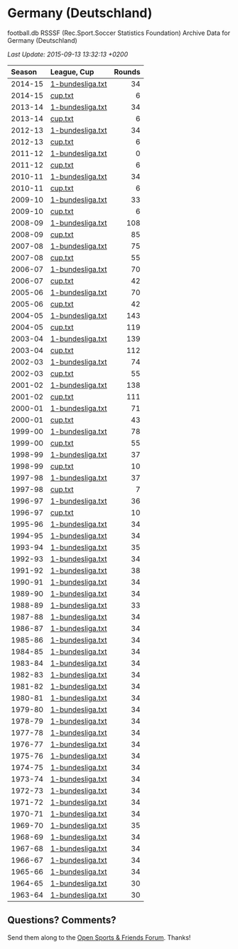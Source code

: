 
# Germany (Deutschland)

football.db RSSSF (Rec.Sport.Soccer Statistics Foundation) Archive Data for
Germany (Deutschland)

_Last Update: 2015-09-13 13:32:13 +0200_

| Season | League, Cup | Rounds |
|:------ | :---------- | -----: |
| 2014-15 | [1-bundesliga.txt](2014-15/1-bundesliga.txt) | 34 |
| 2014-15 | [cup.txt](2014-15/cup.txt) | 6 |
| 2013-14 | [1-bundesliga.txt](2013-14/1-bundesliga.txt) | 34 |
| 2013-14 | [cup.txt](2013-14/cup.txt) | 6 |
| 2012-13 | [1-bundesliga.txt](2012-13/1-bundesliga.txt) | 34 |
| 2012-13 | [cup.txt](2012-13/cup.txt) | 6 |
| 2011-12 | [1-bundesliga.txt](2011-12/1-bundesliga.txt) | 0 |
| 2011-12 | [cup.txt](2011-12/cup.txt) | 6 |
| 2010-11 | [1-bundesliga.txt](2010-11/1-bundesliga.txt) | 34 |
| 2010-11 | [cup.txt](2010-11/cup.txt) | 6 |
| 2009-10 | [1-bundesliga.txt](archive/2000s/2009-10/1-bundesliga.txt) | 33 |
| 2009-10 | [cup.txt](archive/2000s/2009-10/cup.txt) | 6 |
| 2008-09 | [1-bundesliga.txt](archive/2000s/2008-09/1-bundesliga.txt) | 108 |
| 2008-09 | [cup.txt](archive/2000s/2008-09/cup.txt) | 85 |
| 2007-08 | [1-bundesliga.txt](archive/2000s/2007-08/1-bundesliga.txt) | 75 |
| 2007-08 | [cup.txt](archive/2000s/2007-08/cup.txt) | 55 |
| 2006-07 | [1-bundesliga.txt](archive/2000s/2006-07/1-bundesliga.txt) | 70 |
| 2006-07 | [cup.txt](archive/2000s/2006-07/cup.txt) | 42 |
| 2005-06 | [1-bundesliga.txt](archive/2000s/2005-06/1-bundesliga.txt) | 70 |
| 2005-06 | [cup.txt](archive/2000s/2005-06/cup.txt) | 42 |
| 2004-05 | [1-bundesliga.txt](archive/2000s/2004-05/1-bundesliga.txt) | 143 |
| 2004-05 | [cup.txt](archive/2000s/2004-05/cup.txt) | 119 |
| 2003-04 | [1-bundesliga.txt](archive/2000s/2003-04/1-bundesliga.txt) | 139 |
| 2003-04 | [cup.txt](archive/2000s/2003-04/cup.txt) | 112 |
| 2002-03 | [1-bundesliga.txt](archive/2000s/2002-03/1-bundesliga.txt) | 74 |
| 2002-03 | [cup.txt](archive/2000s/2002-03/cup.txt) | 55 |
| 2001-02 | [1-bundesliga.txt](archive/2000s/2001-02/1-bundesliga.txt) | 138 |
| 2001-02 | [cup.txt](archive/2000s/2001-02/cup.txt) | 111 |
| 2000-01 | [1-bundesliga.txt](archive/2000s/2000-01/1-bundesliga.txt) | 71 |
| 2000-01 | [cup.txt](archive/2000s/2000-01/cup.txt) | 43 |
| 1999-00 | [1-bundesliga.txt](archive/1990s/1999-00/1-bundesliga.txt) | 78 |
| 1999-00 | [cup.txt](archive/1990s/1999-00/cup.txt) | 55 |
| 1998-99 | [1-bundesliga.txt](archive/1990s/1998-99/1-bundesliga.txt) | 37 |
| 1998-99 | [cup.txt](archive/1990s/1998-99/cup.txt) | 10 |
| 1997-98 | [1-bundesliga.txt](archive/1990s/1997-98/1-bundesliga.txt) | 37 |
| 1997-98 | [cup.txt](archive/1990s/1997-98/cup.txt) | 7 |
| 1996-97 | [1-bundesliga.txt](archive/1990s/1996-97/1-bundesliga.txt) | 36 |
| 1996-97 | [cup.txt](archive/1990s/1996-97/cup.txt) | 10 |
| 1995-96 | [1-bundesliga.txt](archive/1990s/1995-96/1-bundesliga.txt) | 34 |
| 1994-95 | [1-bundesliga.txt](archive/1990s/1994-95/1-bundesliga.txt) | 34 |
| 1993-94 | [1-bundesliga.txt](archive/1990s/1993-94/1-bundesliga.txt) | 35 |
| 1992-93 | [1-bundesliga.txt](archive/1990s/1992-93/1-bundesliga.txt) | 34 |
| 1991-92 | [1-bundesliga.txt](archive/1990s/1991-92/1-bundesliga.txt) | 38 |
| 1990-91 | [1-bundesliga.txt](archive/1990s/1990-91/1-bundesliga.txt) | 34 |
| 1989-90 | [1-bundesliga.txt](archive/1980s/1989-90/1-bundesliga.txt) | 34 |
| 1988-89 | [1-bundesliga.txt](archive/1980s/1988-89/1-bundesliga.txt) | 33 |
| 1987-88 | [1-bundesliga.txt](archive/1980s/1987-88/1-bundesliga.txt) | 34 |
| 1986-87 | [1-bundesliga.txt](archive/1980s/1986-87/1-bundesliga.txt) | 34 |
| 1985-86 | [1-bundesliga.txt](archive/1980s/1985-86/1-bundesliga.txt) | 34 |
| 1984-85 | [1-bundesliga.txt](archive/1980s/1984-85/1-bundesliga.txt) | 34 |
| 1983-84 | [1-bundesliga.txt](archive/1980s/1983-84/1-bundesliga.txt) | 34 |
| 1982-83 | [1-bundesliga.txt](archive/1980s/1982-83/1-bundesliga.txt) | 34 |
| 1981-82 | [1-bundesliga.txt](archive/1980s/1981-82/1-bundesliga.txt) | 34 |
| 1980-81 | [1-bundesliga.txt](archive/1980s/1980-81/1-bundesliga.txt) | 34 |
| 1979-80 | [1-bundesliga.txt](archive/1970s/1979-80/1-bundesliga.txt) | 34 |
| 1978-79 | [1-bundesliga.txt](archive/1970s/1978-79/1-bundesliga.txt) | 34 |
| 1977-78 | [1-bundesliga.txt](archive/1970s/1977-78/1-bundesliga.txt) | 34 |
| 1976-77 | [1-bundesliga.txt](archive/1970s/1976-77/1-bundesliga.txt) | 34 |
| 1975-76 | [1-bundesliga.txt](archive/1970s/1975-76/1-bundesliga.txt) | 34 |
| 1974-75 | [1-bundesliga.txt](archive/1970s/1974-75/1-bundesliga.txt) | 34 |
| 1973-74 | [1-bundesliga.txt](archive/1970s/1973-74/1-bundesliga.txt) | 34 |
| 1972-73 | [1-bundesliga.txt](archive/1970s/1972-73/1-bundesliga.txt) | 34 |
| 1971-72 | [1-bundesliga.txt](archive/1970s/1971-72/1-bundesliga.txt) | 34 |
| 1970-71 | [1-bundesliga.txt](archive/1970s/1970-71/1-bundesliga.txt) | 34 |
| 1969-70 | [1-bundesliga.txt](archive/1960s/1969-70/1-bundesliga.txt) | 35 |
| 1968-69 | [1-bundesliga.txt](archive/1960s/1968-69/1-bundesliga.txt) | 34 |
| 1967-68 | [1-bundesliga.txt](archive/1960s/1967-68/1-bundesliga.txt) | 34 |
| 1966-67 | [1-bundesliga.txt](archive/1960s/1966-67/1-bundesliga.txt) | 34 |
| 1965-66 | [1-bundesliga.txt](archive/1960s/1965-66/1-bundesliga.txt) | 34 |
| 1964-65 | [1-bundesliga.txt](archive/1960s/1964-65/1-bundesliga.txt) | 30 |
| 1963-64 | [1-bundesliga.txt](archive/1960s/1963-64/1-bundesliga.txt) | 30 |



## Questions? Comments?

Send them along to the
[Open Sports & Friends Forum](http://groups.google.com/group/opensport).
Thanks!
